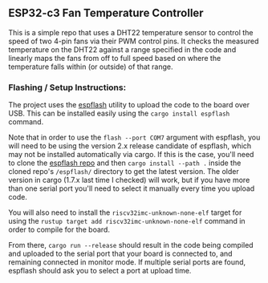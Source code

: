 ## ESP32-c3 Fan Temperature Controller

This is a simple repo that uses a DHT22 temperature sensor to control the speed of two 4-pin fans via their PWM control pins. It checks the measured temperature on the DHT22 against a range specified in the code and linearly maps the fans from off to full speed based on where the temperature falls within (or outside) of that range.

### Flashing / Setup Instructions:

The project uses the [espflash](https://github.com/esp-rs/espflash) utility to upload the code to the board over USB. This can be installed easily using the `cargo install espflash` command.

Note that in order to use the `flash --port COM7` argument with espflash, you will need to be using the version 2.x release candidate of espflash, which may not be installed automatically via cargo. If this is the case, you'll need to clone the [espflash repo](https://github.com/esp-rs/espflash) and then `cargo install --path .` inside the cloned repo's `/espflash/` directory to get the latest version. The older version in cargo (1.7.x last time I checked) will work, but if you have more than one serial port you'll need to select it manually every time you upload code.

You will also need to install the `riscv32imc-unknown-none-elf` target for using the `rustup target add riscv32imc-unknown-none-elf` command in order to compile for the board.

From there, `cargo run --release` should result in the code being compiled and uploaded to the serial port that your board is connected to, and remaining connected in monitor mode. If multiple serial ports are found, espflash should ask you to select a port at upload time.

